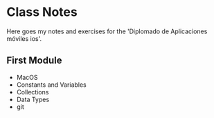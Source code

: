 # Class Notes

Here goes my notes and exercises for the 'Diplomado de Aplicaciones móviles ios'.

## First Module
- MacOS
- Constants and Variables
- Collections
- Data Types
- git
